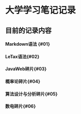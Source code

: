 # 大学学习笔记记录
## 目前的记录内容
#### Markdown语法 {#01}
#### LeTax语法{#02}
#### JavaWeb碎片{#03}
#### 概率论碎片{#04}
#### 算法设计与分析碎片{#05}
#### 数电碎片{#06}
